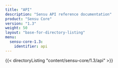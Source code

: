 ```yaml
---
title: "API"
description: "Sensu API reference documentation"
product: "Sensu Core"
version: "1.3"
weight: 50
layout: "base-for-directory-listing"
menu: 
  sensu-core-1.3:
    identifier: api
---
```


{{< directoryListing "content/sensu-core/1.3/api" >}}
